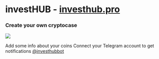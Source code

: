 # investHUB - [investhub.pro](http://investhub.pro)
### Create your own cryptocase

![](http://investhub.pro/img/black-logo.png)

Add some info about your coins
Connect your Telegram account to get notifications [@investhubbot](https://t.me/investhubbot)
